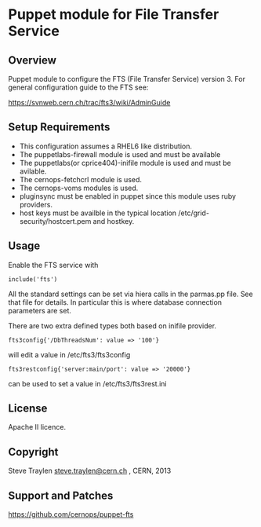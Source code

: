 Puppet module for File Transfer Service
=======================================

Overview
--------
Puppet module to configure the FTS (File Transfer Service) version 3.
For general configuration guide to the FTS see:

https://svnweb.cern.ch/trac/fts3/wiki/AdminGuide

Setup Requirements
------------------
* This configuration assumes a RHEL6 like distribution.
* The puppetlabs-firewall module is used and must be available
* The puppetlabs(or cprice404)-inifile module is used and must be avilable.
* The cernops-fetchcrl module is used.
* The cernops-voms modules is used.
* pluginsync must be enabled in puppet since this module uses ruby providers.
* host keys must be availble in the typical location
  /etc/grid-security/hostcert.pem and hostkey.

Usage
-----
Enable the FTS service with 

```puppet
include('fts')
```

All the standard settings can be set via hiera calls in the parmas.pp file. See that
file for details. In particular this is where database connection parameters are set.

There are two extra defined types both based on inifile provider.

```puppet
fts3config{'/DbThreadsNum': value => '100'} 
```

will edit a value in /etc/fts3/fts3config

```puppet
fts3restconfig{'server:main/port': value => '20000'}
```

can be used to set a value in /etc/fts3/fts3rest.ini

License
-------
Apache II licence.

Copyright
---------
Steve Traylen <steve.traylen@cern.ch> , CERN, 2013

Support and Patches
-------------------
https://github.com/cernops/puppet-fts


